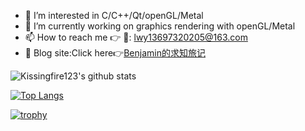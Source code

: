 - 👀 I’m interested in C/C++/Qt/openGL/Metal
- 🌱 I’m currently working on graphics rendering with openGL/Metal
- 📫 How to reach me 👉 💌: lwy13697320205@163.com
- 🏬 Blog site:Click here👉[Benjamin的求知旅记](https://kissingfire123.github.io)

<!---
kissingfire123/kissingfire123 is a ✨ special ✨ repository because its `README.md` (this file) appears on your GitHub profile.
You can click the Preview link to take a look at your changes.
--->

![Kissingfire123's github stats](https://github-readme-stats.vercel.app/api?username=kissingfire123&show_icons=true%theme=dark&count_private=true&hide=stars&theme=tokyonight)

[![Top Langs](https://github-readme-stats.vercel.app/api/top-langs/?username=kissingfire123)](https://github.com/kissingfire123)

[![trophy](https://github-profile-trophy.vercel.app/?username=kissingfire123&column=8)](https://github.com/kissingfire123)
